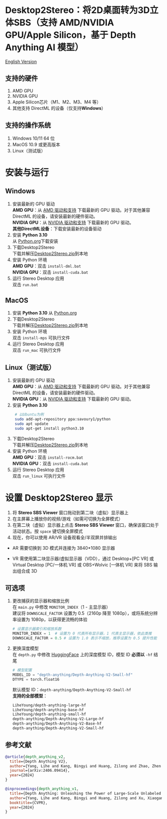 # Desktop2Stereo：将2D桌面转为3D立体SBS（支持 AMD/NVIDIA GPU/Apple Silicon，基于 Depth Anything AI 模型）

[English Version](./README.md)

## 支持的硬件
1. AMD GPU
2. NVIDIA GPU
3. Apple Silicon芯片（M1、M2、M3、M4 等）
4. 其他支持 DirectML 的设备（仅支持**Windows**）  
## 支持的操作系统
1. Windows 10/11 64 位
2. MacOS 10.9 或更高版本
3. Linux（测试版）

# 安装与运行
## Windows
1. 安装最新的 GPU 驱动  
   **AMD GPU**：从 [AMD 驱动和支持](https://www.amd.com/en/support/download/drivers.html) 下载最新的 GPU 驱动。对于其他兼容 DirectML 的设备，请安装最新的硬件驱动。  
   **NVIDIA GPU**：从 [NVIDIA 驱动和支持](https://www.nvidia.com/en-us/geforce/drivers/) 下载最新的 GPU 驱动。  
   **其他DirectML设备**：下载安装最新的设备驱动
2.  安装 **Python 3.10**  
从 [Python.org](https://www.python.org/ftp/python/3.10.11/python-3.10.11-amd64.exe)下载安装
3. 下载Desktop2Stereo  
   下载并解压[Desktop2Stereo.zip](https://github.com/lc700x/desktop2stereo/releases/tag/v1.1)到本地
4. 安装 Python 环境  
   **AMD GPU**：双击 `install-dml.bat`  
   **NVIDIA GPU**：双击 `install-cuda.bat`
5. 运行 Stereo Desktop 应用  
   双击 `run.bat`

## MacOS
1. 安装 **Python 3.10**
   从 [Python.org](https://www.python.org/ftp/python/3.10.11/python-3.10.11-macos11.pkg) 
2. 下载Desktop2Stereo  
   下载并解压[Desktop2Stereo.zip](https://github.com/lc700x/desktop2stereo/releases/tag/v1.1)到本地
3. 安装 Python 环境  
   双击 `install-mps` 可执行文件
4. 运行 Stereo Desktop 应用  
   双击 `run_mac` 可执行文件

## Linux（测试版）
1. 安装最新的 GPU 驱动  
   **AMD GPU**：从 [AMD 驱动和支持](https://www.amd.com/en/support/download/drivers.html) 下载最新的 GPU 驱动。对于其他兼容 DirectML 的设备，请安装最新的硬件驱动。  
   **NVIDIA GPU**：从 [NVIDIA 驱动和支持](https://www.nvidia.com/en-us/geforce/drivers/) 下载最新的 GPU 驱动。
2. 安装 **Python 3.10**  
   ```bash
    # 以Ubuntu为例
    sudo add-apt-repository ppa:savoury1/python
    sudo apt update
    sudo apt-get install python3.10
    ```
3. 下载Desktop2Stereo  
   下载并解压[Desktop2Stereo.zip](https://github.com/lc700x/desktop2stereo/releases/tag/v1.1)到本地
4. 安装 Python 环境  
   **AMD GPU**：双击 `install-rocm.bat`  
   **NVIDIA GPU**：双击 `install-cuda.bat`
5. 运行 Stereo Desktop 应用  
   双击 `run_linux` 可执行文件

# 设置 Desktop2Stereo 显示
1. 将 **Stereo SBS Viewer** 窗口拖动到第二块（虚拟）显示器上
2. 在主屏幕上播放你的视频/游戏（如需可切换为全屏模式）
3. 在第二块（虚拟）显示器上点击 **Stereo SBS Viewer** 窗口，确保该窗口处于活动状态。按 `space` 键切换全屏模式
4. 现在，你可以使用 AR/VR 设备观看全/半双屏并排输出

- AR 需要切换到 3D 模式并连接为 3840\*1080 显示器  

- VR 需使用第二块显示器/虚拟显示器（VDD），通过 Desktop+[PC VR] 或 Virtual Desktop [PC/一体机 VR] 或 OBS+Wolvic [一体机 VR] 来将 SBS 输出组合成 3D  


## 可选项
1. 更改捕获的显示器和缩放比例  
   在 `main.py` 中修改 `MONITOR_INDEX`（1 - 主显示器）  
   建议将 `DOWNSCALE_FACTOR` 设置为 0.5（2160p 降至 1080p），或将系统分辨率设置为 1080p，以获得更流畅的体验
   ```python
   # 设置显示器索引和缩放系数
   MONITOR_INDEX = 1  # 设置为 0 代表所有显示器，1 代表主显示器，依此类推
   DOWNSCALE_FACTOR = 0.5 # 设置为 1.0 表示不缩放，推荐设置为 0.5 提升性能
   ```

2. 更换深度模型  
   在 `depth.py` 中修改 [HuggingFace](https://huggingface.co/) 上的深度模型 ID，模型 ID **必须以** `-hf` 结尾
   ```python
   # 模型配置
   MODEL_ID = "depth-anything/Depth-Anything-V2-Small-hf"
   DTYPE = torch.float16
   ```
   默认模型 ID：`depth-anything/Depth-Anything-V2-Small-hf`  
   **支持的全部模型**：  
   ```Bash
   LiheYoung/depth-anything-large-hf
   LiheYoung/depth-anything-base-hf
   LiheYoung/depth-anything-small-hf
   depth-anything/Depth-Anything-V2-Large-hf
   depth-anything/Depth-Anything-V2-Base-hf
   depth-anything/Depth-Anything-V2-Small-hf
   ```

## 参考文献

```BIBTEX
@article{depth_anything_v2,
  title={Depth Anything V2},
  author={Yang, Lihe and Kang, Bingyi and Huang, Zilong and Zhao, Zhen and Xu, Xiaogang and Feng, Jiashi and Zhao, Hengshuang},
  journal={arXiv:2406.09414},
  year={2024}
}

@inproceedings{depth_anything_v1,
  title={Depth Anything: Unleashing the Power of Large-Scale Unlabeled Data},
  author={Yang, Lihe and Kang, Bingyi and Huang, Zilong and Xu, Xiaogang and Feng, Jiashi and Zhao, Hengshuang},
  booktitle={CVPR},
  year={2024}
}
```

